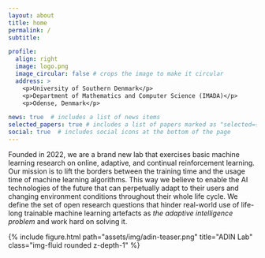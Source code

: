 ```yaml
---
layout: about
title: home
permalink: /
subtitle: 

profile:
  align: right
  image: logo.png
  image_circular: false # crops the image to make it circular
  address: >
    <p>University of Southern Denmark</p>
    <p>Department of Mathematics and Computer Science (IMADA)</p>
    <p>Odense, Denmark</p>

news: true  # includes a list of news items
selected_papers: true # includes a list of papers marked as "selected={true}"
social: true  # includes social icons at the bottom of the page
---
```


Founded in 2022, we are a brand new lab that exercises basic machine learning research on online, adaptive, and continual reinforcement learning. Our mission is to lift the borders between the training time and the usage time of machine learning algorithms. This way we believe to enable the AI technologies of the future that can perpetually adapt to their users and changing environment conditions throughout their whole life cycle. We define the set of open research questions that hinder real-world use of life-long trainable machine learning artefacts as *the adaptive intelligence problem* and work hard on solving it.

<div class="row">
    <div class="col-sm mt-3 mt-md-0">
        {% include figure.html path="assets/img/adin-teaser.png" title="ADIN Lab" class="img-fluid rounded z-depth-1" %}
    </div>
</div>
<div class="caption">
    <!-- 
      Caption can be added here!
    -->
</div>
